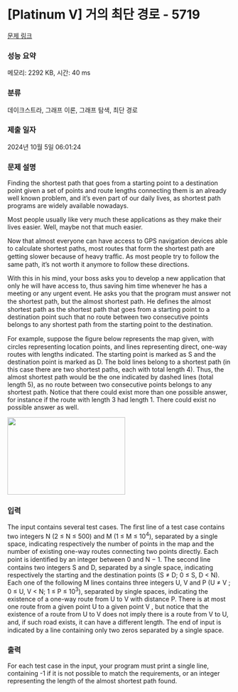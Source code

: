 # [Platinum V] 거의 최단 경로 - 5719 

[문제 링크](https://www.acmicpc.net/problem/5719) 

### 성능 요약

메모리: 2292 KB, 시간: 40 ms

### 분류

데이크스트라, 그래프 이론, 그래프 탐색, 최단 경로

### 제출 일자

2024년 10월 5일 06:01:24

### 문제 설명

<p>Finding the shortest path that goes from a starting point to a destination point given a set of points and route lengths connecting them is an already well known problem, and it’s even part of our daily lives, as shortest path programs are widely available nowadays.</p>

<p>Most people usually like very much these applications as they make their lives easier. Well, maybe not that much easier.</p>

<p>Now that almost everyone can have access to GPS navigation devices able to calculate shortest paths, most routes that form the shortest path are getting slower because of heavy traﬃc. As most people try to follow the same path, it’s not worth it anymore to follow these directions.</p>

<p>With this in his mind, your boss asks you to develop a new application that only he will have access to, thus saving him time whenever he has a meeting or any urgent event. He asks you that the program must answer not the shortest path, but the almost shortest path. He deﬁnes the almost shortest path as the shortest path that goes from a starting point to a destination point such that no route between two consecutive points belongs to any shortest path from the starting point to the destination.</p>

<p>For example, suppose the ﬁgure below represents the map given, with circles representing location points, and lines representing direct, one-way routes with lengths indicated. The starting point is marked as S and the destination point is marked as D. The bold lines belong to a shortest path (in this case there are two shortest paths, each with total length 4). Thus, the almost shortest path would be the one indicated by dashed lines (total length 5), as no route between two consecutive points belongs to any shortest path. Notice that there could exist more than one possible answer, for instance if the route with length 3 had length 1. There could exist no possible answer as well.</p>

<p><img alt="" src="https://www.acmicpc.net/upload/images/almost.png" style="height:174px; width:265px"></p>

### 입력 

 <p>The input contains several test cases. The ﬁrst line of a test case contains two integers N (2 ≤ N ≤ 500) and M (1 ≤ M ≤ 10<sup>4</sup>), separated by a single space, indicating respectively the number of points in the map and the number of existing one-way routes connecting two points directly. Each point is identiﬁed by an integer between 0 and N − 1. The second line contains two integers S and D, separated by a single space, indicating respectively the starting and the destination points (S ≠ D; 0 ≤ S, D < N). Each one of the following M lines contains three integers U, V and P (U ≠ V ; 0 ≤ U, V < N; 1 ≤ P ≤ 10<sup>3</sup>), separated by single spaces, indicating the existence of a one-way route from U to V with distance P. There is at most one route from a given point U to a given point V , but notice that the existence of a route from U to V does not imply there is a route from V to U, and, if such road exists, it can have a diﬀerent length. The end of input is indicated by a line containing only two zeros separated by a single space.</p>

### 출력 

 <p>For each test case in the input, your program must print a single line, containing -1 if it is not possible to match the requirements, or an integer representing the length of the almost shortest path found.</p>

